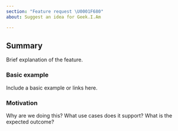 ```yaml
---
section: "Feature request \U0001F680"
about: Suggest an idea for Geek.I.Am

---
```


## Summary

Brief explanation of the feature.

### Basic example

Include a basic example or links here.

### Motivation

Why are we doing this? What use cases does it support? What is the expected outcome?
